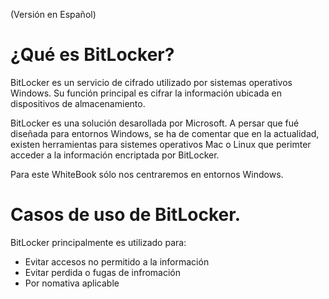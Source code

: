 (Versión en Español)

# ¿Qué es BitLocker?

BitLocker es un servicio de cifrado utilizado por sistemas operativos Windows. Su función principal es cifrar la información ubicada en dispositivos de almacenamiento.

BitLocker es una solución desarollada por Microsoft. A persar que fué diseñada para entornos Windows, se ha de comentar que en la actualidad, existen herramientas para sistemes operativos Mac o Linux que perimter acceder a la información encriptada por BitLocker.

Para este WhiteBook sólo nos centraremos en entornos Windows.

# Casos de uso de BitLocker.

BitLocker principalmente es utilizado para:

- Evitar accesos no permitido a la información
- Evitar perdida o fugas de infromación
- Por nomativa aplicable






